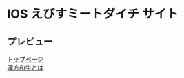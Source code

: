 # IOS えびすミートダイチ サイト  

## プレビュー  
[トップページ](https://eweb-ossy.github.io/ios_ebisu_daichi/dist/)  
[漢方和牛とは](https://eweb-ossy.github.io/ios_ebisu_daichi/dist/about_wagyu.html)  